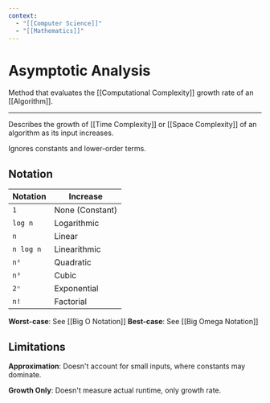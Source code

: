 ```yaml
---
context:
  - "[[Computer Science]]"
  - "[[Mathematics]]"
---
```


# Asymptotic Analysis

Method that evaluates the [[Computational Complexity]] growth rate of an [[Algorithm]].

---

Describes the growth of [[Time Complexity]] or [[Space Complexity]] of an algorithm as its input increases.

Ignores constants and lower-order terms.

## Notation

| Notation  | Increase        |
| --------- | --------------- |
| `1`       | None (Constant) |
| `log n`   | Logarithmic     |
| `n`       | Linear          |
| `n log n` | Linearithmic    |
| `n²`      | Quadratic       |
| `n³`      | Cubic           |
| `2ⁿ`      | Exponential     |
| `n!`      | Factorial       |

**Worst-case**: See [[Big O Notation]]
**Best-case**: See [[Big Omega Notation]]

## Limitations

**Approximation**: Doesn't account for small inputs, where constants may dominate.

**Growth Only**: Doesn't measure actual runtime, only growth rate.
